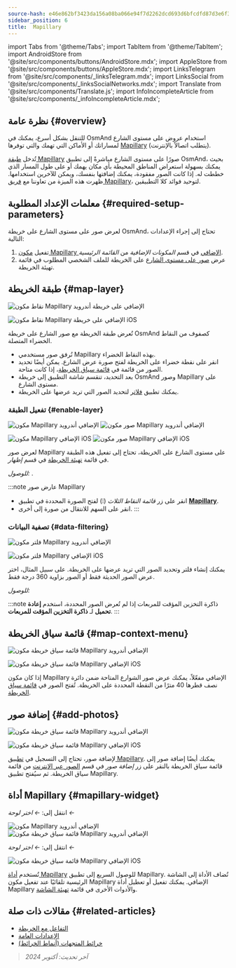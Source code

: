 ```yaml
---
source-hash: e46e862bf3423da156a08ba066e94f7d2262dcd693d6bfcdfd87d3e6f3328253
sidebar_position: 6
title:  Mapillary
---
```

import Tabs from '@theme/Tabs';
import TabItem from '@theme/TabItem';
import AndroidStore from '@site/src/components/buttons/AndroidStore.mdx';
import AppleStore from '@site/src/components/buttons/AppleStore.mdx';
import LinksTelegram from '@site/src/components/_linksTelegram.mdx';
import LinksSocial from '@site/src/components/_linksSocialNetworks.mdx';
import Translate from '@site/src/components/Translate.js';
import InfoIncompleteArticle from '@site/src/components/_infoIncompleteArticle.mdx';



## نظرة عامة {#overview}

للتنقل بشكل أسرع، يمكنك في OsmAnd استخدام عروض على مستوى الشارع لمساراتك أو الأماكن التي تهمك والتي توفرها [Mapillary](https://www.mapillary.com/) (يتطلب اتصالاً بالإنترنت).

تُدخل [طبقة Mapillary](https://www.mapillary.com/) صورًا على مستوى الشارع مباشرةً إلى تطبيق OsmAnd، بحيث يمكنك بسهولة استعراض المناطق المحيطة بأي مكان يهمك أو على طول المسار الذي خططت له. إذا كانت الصور مفقودة، يمكنك إضافتها بنفسك، ويمكن للآخرين استخدامها. ظهرت هذه الميزة من تعاوننا مع [فريق Mapillary](https://www.mapillary.com/about)، لتوحيد فوائد كلا التطبيقين.


## معلمات الإعداد المطلوبة {#required-setup-parameters}

لعرض صور على مستوى الشارع على خريطة OsmAnd، تحتاج إلى إجراء الإعدادات التالية:

1. تفعيل [مكون Mapillary الإضافي](../plugins/#enable--disable) في قسم *المكونات الإضافية* من *القائمة الرئيسية*.
2. عرض [صور على مستوى الشارع](#enable-layer) على الخريطة للملف الشخصي المطلوب في قائمة تهيئة الخريطة.


## طبقة الخريطة {#map-layer}

<Tabs groupId="operating-systems" queryString="current-os">

<TabItem value="android" label="أندرويد">

![نقاط مكون Mapillary الإضافي على خريطة أندرويد](@site/static/img/plugins/mapillary/mapillary_plugin_points_android.png)

</TabItem>

<TabItem value="ios" label="iOS">

![نقاط مكون Mapillary الإضافي على خريطة iOS](@site/static/img/plugins/mapillary/mapillary_plugin_points_ios.png)

</TabItem>

</Tabs>

تُعرض طبقة الخريطة مع صور الشارع على خريطة OsmAnd كصفوف من النقاط الخضراء المتصلة.

- تُرفق صور مستخدمي Mapillary بهذه النقاط الخضراء.
- انقر على نقطة خضراء على الخريطة لفتح صورة عرض الشارع. يمكن أيضًا تحديد الصور من قائمة في [قائمة سياق الخريطة](#map-context-menu)، إذا كانت متاحة.
- بعد التحديد، تنقسم شاشة التطبيق إلى خريطة OsmAnd وصور Mapillary على مستوى الشارع.
- يمكنك تطبيق [فلاتر](#data-filtering) لتحديد الصور التي تريد عرضها على الخريطة.


### تفعيل الطبقة {#enable-layer}

<Tabs groupId="operating-systems" queryString="current-os">

<TabItem value="android" label="أندرويد">

![مكون Mapillary الإضافي أندرويد](@site/static/img/plugins/mapillary/mapilary_enable_layer_1_andr.png) ![صور مكون Mapillary الإضافي أندرويد](@site/static/img/plugins/mapillary/mapilary_enable_layer_2_andr.png)

</TabItem>

<TabItem value="ios" label="iOS">

![مكون Mapillary الإضافي iOS](@site/static/img/plugins/mapillary/Mapilary_street_level_imagery_ios.png) ![صور مكون Mapillary الإضافي iOS](@site/static/img/plugins/mapillary/mapillary_plugin_images_ios.png)

</TabItem>

</Tabs>

لعرض صور Mapillary على مستوى الشارع على الخريطة، تحتاج إلى تفعيل هذه الطبقة في قائمة [تهيئة الخريطة](../map/configure-map-menu.md) في قسم *إظهار*.

*للوصول: <Translate ids="shared_string_menu,configure_map,street_level_imagery"/>*.

:::note عارض صور Mapillary

- انقر على زر *قائمة النقاط الثلاث* (&#8285;) لفتح الصورة المحددة في تطبيق [**Mapillary**](https://www.mapillary.com/mobile-apps).
- انقر على السهم للانتقال من صورة إلى أخرى.
:::


### تصفية البيانات {#data-filtering}

<Tabs groupId="operating-systems" queryString="current-os">

<TabItem value="android" label="أندرويد">

![فلتر مكون Mapillary الإضافي أندرويد](@site/static/img/plugins/mapillary/mapillary_config_map_filter_andr.png)

</TabItem>

<TabItem value="ios" label="iOS">

![فلتر مكون Mapillary الإضافي iOS](@site/static/img/plugins/mapillary/mapillary_plugin_filter_ios.png)

</TabItem>

</Tabs>

يمكنك إنشاء فلتر وتحديد الصور التي تريد عرضها على الخريطة. على سبيل المثال، اختر عرض الصور الحديثة فقط أو الصور بزاوية 360 درجة فقط.

*للوصول: <Translate ids="shared_string_menu,configure_map,street_level_imagery"/>*

:::note ذاكرة التخزين المؤقت للمربعات
إذا لم تُعرض الصور المحددة، استخدم **إعادة تحميل** لـ **ذاكرة التخزين المؤقت للمربعات**.
:::


## قائمة سياق الخريطة {#map-context-menu}

<Tabs groupId="operating-systems" queryString="current-os">

<TabItem value="android" label="أندرويد">

![قائمة سياق خريطة مكون Mapillary الإضافي أندرويد](@site/static/img/plugins/mapillary/mapillary_plugin_context_menu_android.png)

</TabItem>

<TabItem value="ios" label="iOS">

![قائمة سياق خريطة مكون Mapillary الإضافي iOS](@site/static/img/plugins/mapillary/mapillary_plugin_context_menu_ios.png)

</TabItem>

</Tabs>

إذا كان مكون Mapillary الإضافي مفعّلاً، يمكنك عرض صور الشوارع المتاحة ضمن دائرة نصف قطرها 40 مترًا من النقطة المحددة على الخريطة. تُفتح الصور في [قائمة سياق الخريطة](../map/map-context-menu.md#online-photos).


## إضافة صور {#add-photos}

<Tabs groupId="operating-systems" queryString="current-os">

<TabItem value="android" label="أندرويد">

![قائمة سياق خريطة مكون Mapillary الإضافي أندرويد](@site/static/img/plugins/mapillary/mapillary_add_photos_andr.png)

</TabItem>

<TabItem value="ios" label="iOS">

![قائمة سياق خريطة مكون Mapillary الإضافي iOS](@site/static/img/plugins/mapillary/mapillary_add_photos_ios.png)

</TabItem>

</Tabs>

لإضافة صور، تحتاج إلى التسجيل في [تطبيق Mapillary](https://www.mapillary.com/mobile-apps). يمكنك أيضًا إضافة صور إلى قائمة سياق الخريطة بالنقر على زر *إضافة صور* في قسم [الصور عبر الإنترنت](../map/map-context-menu.md#online-photos) من قائمة سياق الخريطة. ثم سيُفتح تطبيق Mapillary.


## أداة Mapillary {#mapillary-widget}

<Tabs groupId="operating-systems" queryString="current-os">

<TabItem value="android" label="أندرويد">

انتقل إلى: *<Translate android="true" ids="shared_string_menu,map_widget_config,shared_string_widgets"/> ← اختر لوحة ← <Translate android="true" ids="mapillary"/>*

![مكون Mapillary الإضافي أندرويد](@site/static/img/plugins/mapillary/mapillary_widget_1_andr.png) ![قائمة سياق خريطة مكون Mapillary الإضافي أندرويد](@site/static/img/plugins/mapillary/mapillary_widget_2_andr.png)

</TabItem>

<TabItem value="ios" label="iOS">

انتقل إلى: *<Translate ios="true" ids="shared_string_menu,layer_map_appearance,shared_string_widgets"/> ← اختر لوحة ← <Translate ios="true" ids="mapillary"/>*

![قائمة سياق خريطة مكون Mapillary الإضافي iOS](@site/static/img/plugins/mapillary/mapillary_app_activation_ios.png)

</TabItem>

</Tabs>

تُستخدم [أداة Mapillary](../widgets/info-widgets.md#mapillary-widget) للوصول السريع إلى تطبيق Mapillary. تُضاف الأداة إلى الشاشة الرئيسية تلقائيًا عند تفعيل مكون Mapillary الإضافي. يمكنك تفعيل أو تعطيل أداة Mapillary والأدوات الأخرى في قائمة [تهيئة الشاشة](../widgets/configure-screen.md).


## مقالات ذات صلة {#related-articles}

- [التفاعل مع الخريطة](../../user/map/interact-with-map.md)
- [الإعدادات العامة](../../user/personal/global-settings.md)
- [خرائط المتجهات (أنماط الخرائط)](../../user/map/vector-maps.md)

> *آخر تحديث: أكتوبر 2024*